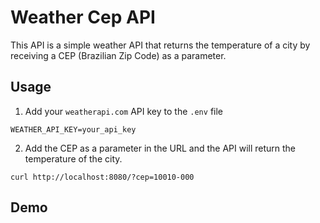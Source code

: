 # Weather Cep API

This API is a simple weather API that returns the temperature of a city by receiving a CEP (Brazilian Zip Code) as a parameter.


## Usage

1. Add your `weatherapi.com` API key to the `.env` file 
```env
WEATHER_API_KEY=your_api_key
```

2. Add the CEP as a parameter in the URL and the API will return the temperature of the city.
```http
curl http://localhost:8080/?cep=10010-000
```

## Demo

